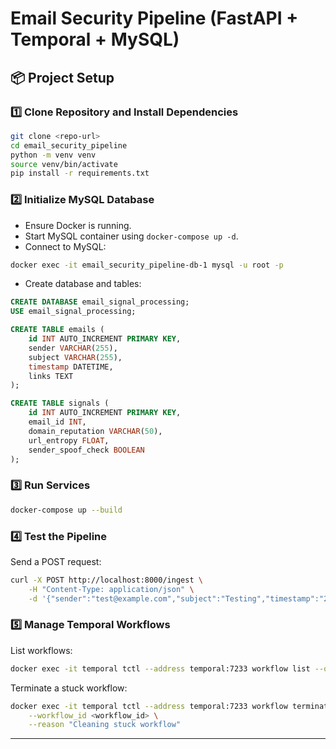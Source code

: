 # Email Security Pipeline (FastAPI + Temporal + MySQL)

## 📦 Project Setup

### 1️⃣ Clone Repository and Install Dependencies

```bash
git clone <repo-url>
cd email_security_pipeline
python -m venv venv
source venv/bin/activate
pip install -r requirements.txt
```

### 2️⃣ Initialize MySQL Database

* Ensure Docker is running.
* Start MySQL container using `docker-compose up -d`.
* Connect to MySQL:

```bash
docker exec -it email_security_pipeline-db-1 mysql -u root -p
```

* Create database and tables:

```sql
CREATE DATABASE email_signal_processing;
USE email_signal_processing;

CREATE TABLE emails (
    id INT AUTO_INCREMENT PRIMARY KEY,
    sender VARCHAR(255),
    subject VARCHAR(255),
    timestamp DATETIME,
    links TEXT
);

CREATE TABLE signals (
    id INT AUTO_INCREMENT PRIMARY KEY,
    email_id INT,
    domain_reputation VARCHAR(50),
    url_entropy FLOAT,
    sender_spoof_check BOOLEAN
);
```

### 3️⃣ Run Services

```bash
docker-compose up --build
```

### 4️⃣ Test the Pipeline

Send a POST request:

```bash
curl -X POST http://localhost:8000/ingest \
    -H "Content-Type: application/json" \
    -d '{"sender":"test@example.com","subject":"Testing","timestamp":"2025-06-28T12:00:00Z","links":"http://example.com"}'
```

### 5️⃣ Manage Temporal Workflows

List workflows:

```bash
docker exec -it temporal tctl --address temporal:7233 workflow list --query "ExecutionStatus='Running'"
```

Terminate a stuck workflow:

```bash
docker exec -it temporal tctl --address temporal:7233 workflow terminate \
    --workflow_id <workflow_id> \
    --reason "Cleaning stuck workflow"
```

---


